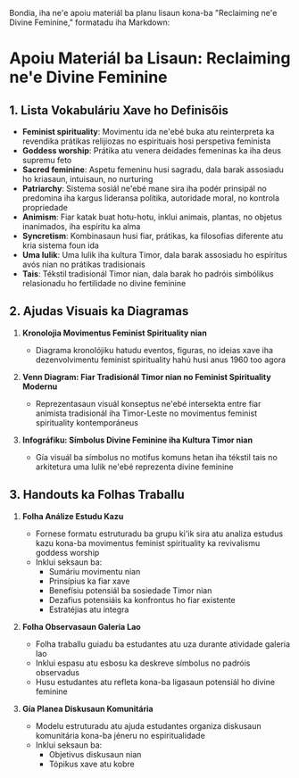 Bondia, iha ne'e apoiu materiál ba planu lisaun kona-ba "Reclaiming ne'e Divine Feminine," formatadu iha Markdown:

# Apoiu Materiál ba Lisaun: Reclaiming ne'e Divine Feminine

## 1. Lista Vokabuláriu Xave ho Definisõis

- **Feminist spirituality**: Movimentu ida ne'ebé buka atu reinterpreta ka revendika prátikas relijiozas no espirituais hosi perspetiva feminista
- **Goddess worship**: Prátika atu venera deidades femeninas ka iha deus supremu feto
- **Sacred feminine**: Aspetu femeninu husi sagradu, dala barak assosiadu ho kriasaun, intuisaun, no nurturing
- **Patriarchy**: Sistema sosiál ne'ebé mane sira iha podér prinsipál no predomina iha kargus lideransa polítika, autoridade moral, no kontrola propriedade
- **Animism**: Fiar katak buat hotu-hotu, inklui animais, plantas, no objetus inanimados, iha espíritu ka alma
- **Syncretism**: Kombinasaun husi fiar, prátikas, ka filosofias diferente atu kria sistema foun ida
- **Uma lulik**: Uma lulik iha kultura Timor, dala barak assosiadu ho espíritus avós nian no prátikas tradisionais
- **Tais**: Tékstil tradisionál Timor nian, dala barak ho padróis simbólikus relasionadu ho fertilidade no divine feminine

## 2. Ajudas Visuais ka Diagramas

1. **Kronolojia Movimentus Feminist Spirituality nian**
   - Diagrama kronolójiku hatudu eventos, figuras, no ideias xave iha dezenvolvimentu feminist spirituality hahú husi anus 1960 too agora

2. **Venn Diagram: Fiar Tradisionál Timor nian no Feminist Spirituality Modernu**
   - Reprezentasaun visuál konseptus ne'ebé intersekta entre fiar animista tradisionál iha Timor-Leste no movimentus feminist spirituality kontemporáneus

3. **Infográfiku: Símbolus Divine Feminine iha Kultura Timor nian**
   - Gía visuál ba símbolus no motifus komuns hetan iha tékstil tais no arkitetura uma lulik ne'ebé reprezenta divine feminine

## 3. Handouts ka Folhas Traballu

1. **Folha Análize Estudu Kazu**
   - Fornese formatu estruturadu ba grupu ki'ik sira atu analiza estudus kazu kona-ba movimentus feminist spirituality ka revivalismu goddess worship
   - Inklui seksaun ba:
     * Sumáriu movimentu nian
     * Prinsípius ka fiar xave
     * Benefísiu potensiál ba sosiedade Timor nian
     * Dezafius potensiáis ka konfrontus ho fiar existente
     * Estratéjias atu integra

2. **Folha Observasaun Galeria Lao**
   - Folha traballu guiadu ba estudantes atu uza durante atividade galeria lao
   - Inklui espasu atu esbosu ka deskreve símbolus no padróis observadus
   - Husu estudantes atu refleta kona-ba ligasaun potensiál ho divine feminine

3. **Gía Planea Diskusaun Komunitária**
   - Modelu estruturadu atu ajuda estudantes organiza diskusaun komunitária kona-ba jéneru no espiritualidade
   - Inklui seksaun ba:
     * Objetivus diskusaun nian
     * Tópikus xave atu kobre